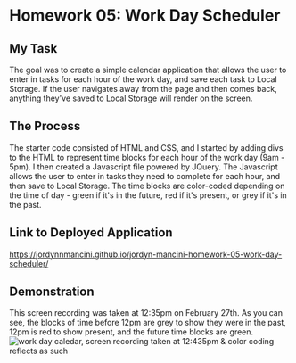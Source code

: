 # Homework 05: Work Day Scheduler

## My Task

The goal was to create a simple calendar application that allows the user to enter in tasks for each hour of the work day, and save each task to Local Storage. If the user navigates away from the page and then comes back, anything they've saved to Local Storage will render on the screen.  

## The Process

The starter code consisted of HTML and CSS, and I started by adding divs to the HTML to represent time blocks for each hour of the work day (9am - 5pm). I then created a Javascript file powered by JQuery. The Javascript allows the user to enter in tasks they need to complete for each hour, and then save to Local Storage. The time blocks are color-coded depending on the time of day - green if it's in the future, red if it's present, or grey if it's in the past. 

## Link to Deployed Application
https://jordynnmancini.github.io/jordyn-mancini-homework-05-work-day-scheduler/

## Demonstration 

This screen recording was taken at 12:35pm on February 27th. As you can see, the blocks of time before 12pm are grey to show they were in the past, 12pm is red to show present, and the future time blocks are green. 
![work day caledar, screen recording taken at 12:435pm & color coding reflects as such](./assets/images/exampleGif.gif)


